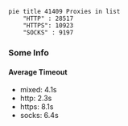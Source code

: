 
```mermaid
pie title 41409 Proxies in list
    "HTTP" : 28517
    "HTTPS": 10923
    "SOCKS" : 9197
```

### Some Info
#### Average Timeout

- mixed: 4.1s
- http: 2.3s
- https: 8.1s
- socks: 6.4s